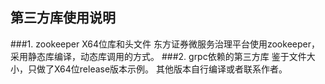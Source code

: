 ## 第三方库使用说明
###1. zookeeper X64位库和头文件
东方证券微服务治理平台使用zookeeper，采用静态库编译，动态库调用的方式。
###2. grpc依赖的第三方库
鉴于文件大小，只做了X64位release版本示例。
其他版本自行编译或者联系作者。